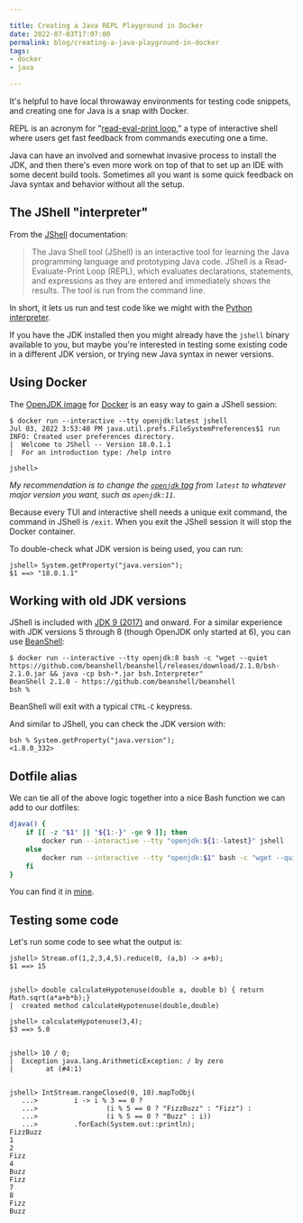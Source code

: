 ```yaml
---

title: Creating a Java REPL Playground in Docker
date: 2022-07-03T17:07:00
permalink: blog/creating-a-java-playground-in-docker
tags:
- docker
- java

---
```


It's helpful to have local throwaway environments for testing code snippets, and creating one for Java is a snap with Docker.

REPL is an acronym for "[read-eval-print loop](https://en.wikipedia.org/wiki/Read%E2%80%93eval%E2%80%93print_loop)," a type of interactive shell where users get fast feedback from commands executing one a time.

Java can have an involved and somewhat invasive process to install the JDK, and then there's even more work on top of that to set up an IDE with some decent build tools. Sometimes all you want is some quick feedback on Java syntax and behavior without all the setup.

## The JShell "interpreter"

From the [JShell](https://docs.oracle.com/javase/9/jshell/introduction-jshell.htm) documentation:

> The Java Shell tool (JShell) is an interactive tool for learning the Java programming language and prototyping Java code. JShell is a Read-Evaluate-Print Loop (REPL), which evaluates declarations, statements, and expressions as they are entered and immediately shows the results. The tool is run from the command line.

In short, it lets us run and test code like we might with the [Python interpreter](https://docs.python.org/3/tutorial/interpreter.html).

If you have the JDK installed then you might already have the `jshell` binary available to you, but maybe you're interested in testing some existing code in a different JDK version, or trying new Java syntax in newer versions.

## Using Docker

The [OpenJDK image](https://hub.docker.com/_/openjdk) for [Docker](https://www.docker.com/) is an easy way to gain a JShell session:

```shell
$ docker run --interactive --tty openjdk:latest jshell
Jul 03, 2022 3:53:40 PM java.util.prefs.FileSystemPreferences$1 run
INFO: Created user preferences directory.
|  Welcome to JShell -- Version 18.0.1.1
|  For an introduction type: /help intro

jshell>
```

_My recommendation is to change the [`openjdk` tag](https://hub.docker.com/_/openjdk?tab=tags) from `latest` to whatever major version you want, such as `openjdk:11`._

Because every TUI and interactive shell needs a unique exit command, the command in JShell is `/exit`. When you exit the JShell session it will stop the Docker container.

To double-check what JDK version is being used, you can run:

```shell
jshell> System.getProperty("java.version");
$1 ==> "18.0.1.1"
```

## Working with old JDK versions

JShell is included with [JDK 9 (2017)](https://docs.oracle.com/javase/9/whatsnew/toc.htm) and onward. For a similar experience with JDK versions 5 through 8 (though OpenJDK only started at 6), you can use [BeanShell](https://github.com/beanshell/beanshell):

```shell
$ docker run --interactive --tty openjdk:8 bash -c "wget --quiet https://github.com/beanshell/beanshell/releases/download/2.1.0/bsh-2.1.0.jar && java -cp bsh-*.jar bsh.Interpreter"
BeanShell 2.1.0 - https://github.com/beanshell/beanshell
bsh %
```

BeanShell will exit with a typical `CTRL-C` keypress.

And similar to JShell, you can check the JDK version with:

```shell
bsh % System.getProperty("java.version");
<1.8.0_332>
```

## Dotfile alias

We can tie all of the above logic together into a nice Bash function we can add to our dotfiles:

```bash
djava() {
    if [[ -z "$1" || "${1:-}" -ge 9 ]]; then
        docker run --interactive --tty "openjdk:${1:-latest}" jshell
    else
        docker run --interactive --tty "openjdk:$1" bash -c "wget --quiet https://github.com/beanshell/beanshell/releases/download/2.1.0/bsh-2.1.0.jar && java -cp bsh-*.jar bsh.Interpreter"
    fi
}
```

You can find it in [mine](https://github.com/emmercm/dotfiles/blob/72019c371f3797d4bbaf1718331220a99f359c43/.20_docker.bash#L71-L83).

## Testing some code

Let's run some code to see what the output is:

```shell
jshell> Stream.of(1,2,3,4,5).reduce(0, (a,b) -> a+b);
$1 ==> 15


jshell> double calculateHypotenuse(double a, double b) { return Math.sqrt(a*a+b*b);}
|  created method calculateHypotenuse(double,double)

jshell> calculateHypotenuse(3,4);
$3 ==> 5.0


jshell> 10 / 0;
|  Exception java.lang.ArithmeticException: / by zero
|        at (#4:1)


jshell> IntStream.rangeClosed(0, 10).mapToObj(
   ...>         i -> i % 3 == 0 ?
   ...>                 (i % 5 == 0 ? "FizzBuzz" : "Fizz") :
   ...>                 (i % 5 == 0 ? "Buzz" : i))
   ...>         .forEach(System.out::println);
FizzBuzz
1
2
Fizz
4
Buzz
Fizz
7
8
Fizz
Buzz
```
